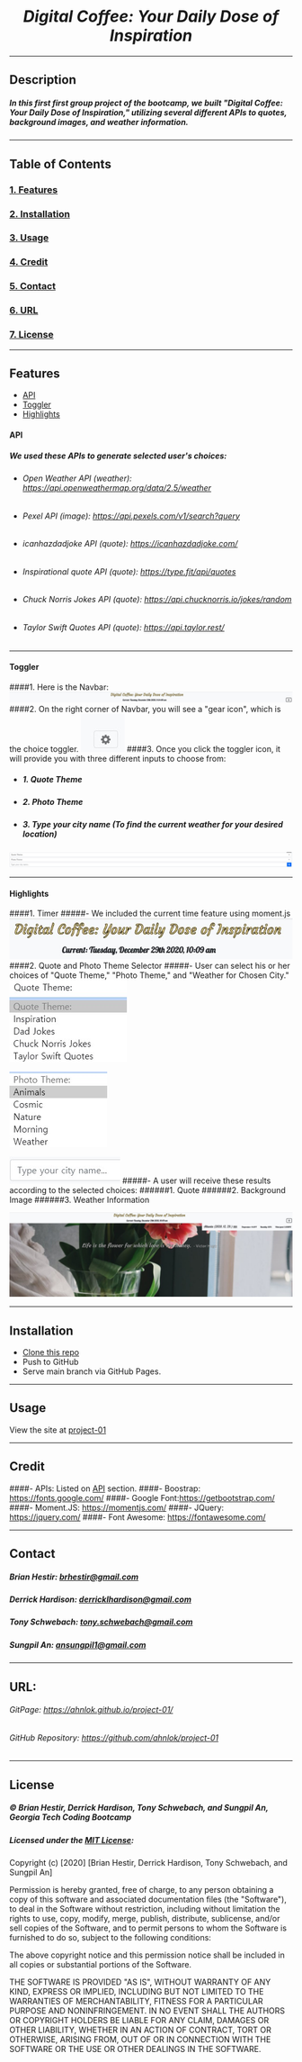 
# <div align="center"><em>Digital Coffee: Your Daily Dose of Inspiration</em></div>
---

## Description 
##### In this first first group project of the bootcamp, we built "Digital Coffee: Your Daily Dose of Inspiration," utilizing several different APIs to quotes, background images, and weather information.
---

## Table of Contents
### [1. Features](#features)
### [2. Installation](#installation)
### [3. Usage](#usage)
### [4. Credit](#credit)
### [5. Contact](#contact)
### [6. URL](#url)
### [7. License](#license)
---

## Features
* [API](#api)
* [Toggler](#toggler)
* [Highlights](#highlights)


#### API
  ##### We used these APIs to generate selected user's choices:

  - ###### Open Weather API (weather): <https://api.openweathermap.org/data/2.5/weather>
  - ###### Pexel API (image): <https://api.pexels.com/v1/search?query>
  - ###### icanhazdadjoke API (quote): <https://icanhazdadjoke.com/>
  - ###### Inspirational quote API (quote): <https://type.fit/api/quotes>
  - ###### Chuck Norris Jokes API (quote): <https://api.chucknorris.io/jokes/random>
  - ###### Taylor Swift Quotes API (quote): <https://api.taylor.rest/>
  ---
#### Toggler
####1. Here is the Navbar:
![navbar](./Images/newnavbar.jpg)
####2. On the right corner of Navbar, you will see a "gear icon", which is the choice toggler.
![toggler](./Images/toggler.jpg)
####3. Once you click the toggler icon, it will provide you with three different inputs to choose from:
- ##### 1. Quote Theme
- ##### 2. Photo Theme
- ##### 3. Type your city name (To find the current weather for your desired location)
![selector](./Images/selector.jpg)

---
#### Highlights
####1. Timer
#####- We included the current time feature using moment.js
![timer](./Images/timer.jpg)
####2. Quote and Photo Theme Selector
#####- User can select his or her choices of "Quote Theme," "Photo Theme," and "Weather for Chosen City."
![quote](./Images/quote.jpg)

![photo](./Images/photo.jpg) 

![weather](./Images/winput2.jpg) 
#####- A user will receive these results according to the selected choices:
######1. Quote
######2. Background Image
######3. Weather Information 

![quoteresult](./Images/resultfinish.jpg) 

---

## Installation
- [Clone this repo](https://github.com/ahnlok/project-01.git)
- Push to GitHub
- Serve main branch via GitHub Pages.
---
## Usage
View the site at [project-01](https://ahnlok.github.io/project-01/)

---
## Credit
####- APIs: Listed on [API](#api) section.
####- Boostrap: <https://fonts.google.com/> 
####- Google Font:<https://getbootstrap.com/>
####- Moment.JS: <https://momentjs.com/>
####- JQuery: <https://jquery.com/>
####- Font Awesome: <https://fontawesome.com/>

---
## Contact
##### Brian Hestir: <brhestir@gmail.com>
##### Derrick Hardison: <derricklhardison@gmail.com>
##### Tony Schwebach: <tony.schwebach@gmail.com>
##### Sungpil An: <ansungpil1@gmail.com>
---
## URL:
###### GitPage: <https://ahnlok.github.io/project-01/>
###### GitHub Repository: <https://github.com/ahnlok/project-01>
---


## License
##### &#169; Brian Hestir, Derrick Hardison, Tony Schwebach, and Sungpil An, Georgia Tech Coding Bootcamp

##### Licensed under the [MIT License](LICENSE):
Copyright (c) [2020] [Brian Hestir, Derrick Hardison, Tony Schwebach, and Sungpil An]

Permission is hereby granted, free of charge, to any person obtaining a copy
of this software and associated documentation files (the "Software"), to deal
in the Software without restriction, including without limitation the rights
to use, copy, modify, merge, publish, distribute, sublicense, and/or sell
copies of the Software, and to permit persons to whom the Software is
furnished to do so, subject to the following conditions:

The above copyright notice and this permission notice shall be included in all
copies or substantial portions of the Software.

THE SOFTWARE IS PROVIDED "AS IS", WITHOUT WARRANTY OF ANY KIND, EXPRESS OR
IMPLIED, INCLUDING BUT NOT LIMITED TO THE WARRANTIES OF MERCHANTABILITY,
FITNESS FOR A PARTICULAR PURPOSE AND NONINFRINGEMENT. IN NO EVENT SHALL THE
AUTHORS OR COPYRIGHT HOLDERS BE LIABLE FOR ANY CLAIM, DAMAGES OR OTHER
LIABILITY, WHETHER IN AN ACTION OF CONTRACT, TORT OR OTHERWISE, ARISING FROM,
OUT OF OR IN CONNECTION WITH THE SOFTWARE OR THE USE OR OTHER DEALINGS IN THE
SOFTWARE.

